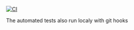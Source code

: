 

[![CI](https://github.com/MoeNamini/infra/actions/workflows/ci.yml/badge.svg)](https://github.com/MoeNamini/infra/actions/workflows/ci.yml)

The automated tests also run localy with git hooks